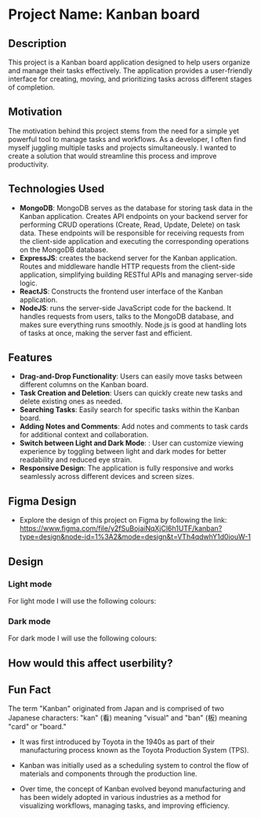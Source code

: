 # Project Name: Kanban board

## Description
This project is a Kanban board application designed to help users organize and manage their tasks effectively. The application provides a user-friendly interface for creating, moving, and prioritizing tasks across different stages of completion.

## Motivation
The motivation behind this project stems from the need for a simple yet powerful tool to manage tasks and workflows. As a developer, I often find myself juggling multiple tasks and projects simultaneously. I wanted to create a solution that would streamline this process and improve productivity.

## Technologies Used
- **MongoDB**: MongoDB serves as the database for storing task data in the Kanban application. Creates API endpoints on your backend server for performing CRUD operations (Create, Read, Update, Delete) on task data. These endpoints will be responsible for receiving requests from the client-side application and executing the corresponding operations on the MongoDB database.
- **ExpressJS**: creates the backend server for the Kanban application. Routes and middleware handle HTTP requests from the client-side application, simplifying building RESTful APIs and managing server-side logic.
- **ReactJS**: Constructs the frontend user interface of the Kanban application. 
- **NodeJS**: runs the server-side JavaScript code for the backend. It handles requests from users, talks to the MongoDB database, and makes sure everything runs smoothly. Node.js is good at handling lots of tasks at once, making the server fast and efficient.

## Features
- **Drag-and-Drop Functionality**: Users can easily move tasks between different columns on the Kanban board.
- **Task Creation and Deletion**: Users can quickly create new tasks and delete existing ones as needed.
- **Searching Tasks**: Easily search for specific tasks within the Kanban board.
- **Adding Notes and Comments**: Add notes and comments to task cards for additional context and collaboration.
- **Switch between Light and Dark Mode**: : User can customize viewing experience by toggling between light and dark modes for better readability and reduced eye strain.
- **Responsive Design**: The application is fully responsive and works seamlessly across different devices and screen sizes.

## Figma Design
- Explore the design of this project on Figma by following the link: https://www.figma.com/file/y2fSuBojaiNqXjCl6h1UTF/kanban?type=design&node-id=1%3A2&mode=design&t=VTh4qdwhY1d0iouW-1

## Design

### Light mode

For light mode I will use the following colours:

### Dark mode

For dark mode I will use the following colours:

## How would this affect userbility?


## Fun Fact
The term "Kanban" originated from Japan and is comprised of two Japanese characters: "kan" (看) meaning "visual" and "ban" (板) meaning "card" or "board." 

- It was first introduced by Toyota in the 1940s as part of their manufacturing process known as the Toyota Production System (TPS). 

- Kanban was initially used as a scheduling system to control the flow of materials and components through the production line. 

- Over time, the concept of Kanban evolved beyond manufacturing and has been widely adopted in various industries as a method for visualizing workflows, managing tasks, and improving efficiency.